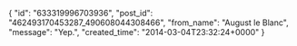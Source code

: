  {
   "id": "633319996703936",
   "post_id": "462493170453287_490608044308466",
   "from_name": "August le Blanc",
   "message": "Yep.",
   "created_time": "2014-03-04T23:32:24+0000"
 }
